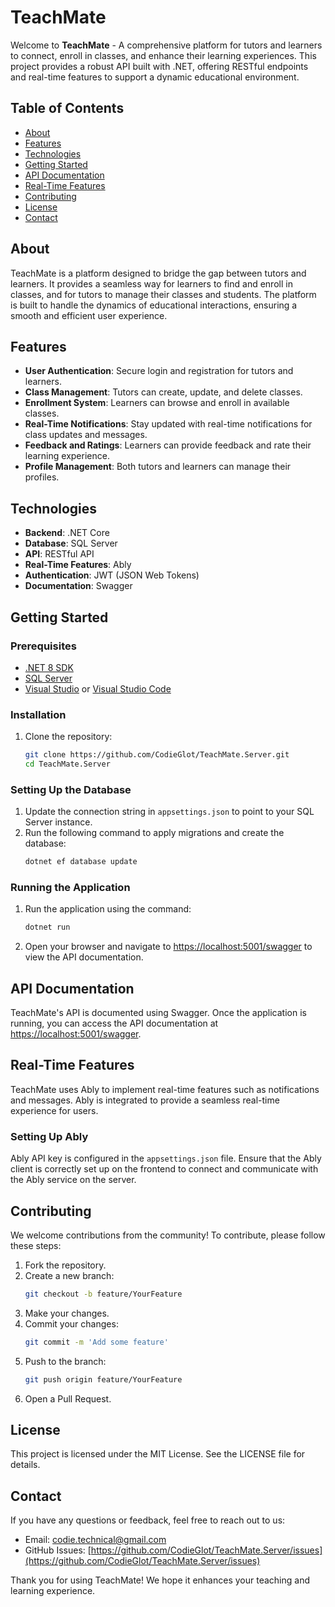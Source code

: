 # TeachMate

Welcome to **TeachMate** - A comprehensive platform for tutors and learners to connect, enroll in classes, and enhance their learning experiences. This project provides a robust API built with .NET, offering RESTful endpoints and real-time features to support a dynamic educational environment.

## Table of Contents

- [About](#about)
- [Features](#features)
- [Technologies](#technologies)
- [Getting Started](#getting-started)
- [API Documentation](#api-documentation)
- [Real-Time Features](#real-time-features)
- [Contributing](#contributing)
- [License](#license)
- [Contact](#contact)

## About

TeachMate is a platform designed to bridge the gap between tutors and learners. It provides a seamless way for learners to find and enroll in classes, and for tutors to manage their classes and students. The platform is built to handle the dynamics of educational interactions, ensuring a smooth and efficient user experience.

## Features

- **User Authentication**: Secure login and registration for tutors and learners.
- **Class Management**: Tutors can create, update, and delete classes.
- **Enrollment System**: Learners can browse and enroll in available classes.
- **Real-Time Notifications**: Stay updated with real-time notifications for class updates and messages.
- **Feedback and Ratings**: Learners can provide feedback and rate their learning experience.
- **Profile Management**: Both tutors and learners can manage their profiles.

## Technologies

- **Backend**: .NET Core
- **Database**: SQL Server
- **API**: RESTful API
- **Real-Time Features**: Ably
- **Authentication**: JWT (JSON Web Tokens)
- **Documentation**: Swagger

## Getting Started

### Prerequisites

- [.NET 8 SDK](https://dotnet.microsoft.com/download/dotnet/8.0)
- [SQL Server](https://www.microsoft.com/en-us/sql-server/sql-server-downloads)
- [Visual Studio](https://visualstudio.microsoft.com/) or [Visual Studio Code](https://code.visualstudio.com/)

### Installation

1. Clone the repository:
   ```sh
   git clone https://github.com/CodieGlot/TeachMate.Server.git
   cd TeachMate.Server

### Setting Up the Database

1. Update the connection string in `appsettings.json` to point to your SQL Server instance.
2. Run the following command to apply migrations and create the database:
    ```sh
    dotnet ef database update
    ```

### Running the Application

1. Run the application using the command:
    ```sh
    dotnet run
    ```
2. Open your browser and navigate to [https://localhost:5001/swagger](https://localhost:5001/swagger) to view the API documentation.

## API Documentation

TeachMate's API is documented using Swagger. Once the application is running, you can access the API documentation at [https://localhost:5001/swagger](https://localhost:5001/swagger).

## Real-Time Features

TeachMate uses Ably to implement real-time features such as notifications and messages. Ably is integrated to provide a seamless real-time experience for users.

### Setting Up Ably

Ably API key is configured in the `appsettings.json` file. Ensure that the Ably client is correctly set up on the frontend to connect and communicate with the Ably service on the server.

## Contributing

We welcome contributions from the community! To contribute, please follow these steps:

1. Fork the repository.
2. Create a new branch:
    ```sh
    git checkout -b feature/YourFeature
    ```
3. Make your changes.
4. Commit your changes:
    ```sh
    git commit -m 'Add some feature'
    ```
5. Push to the branch:
    ```sh
    git push origin feature/YourFeature
    ```
6. Open a Pull Request.

## License

This project is licensed under the MIT License. See the LICENSE file for details.

## Contact

If you have any questions or feedback, feel free to reach out to us:

- Email: [codie.technical@gmail.com](mailto:codie.technical@gmail.com)
- GitHub Issues: [https://github.com/CodieGlot/TeachMate.Server/issues](https://github.com/CodieGlot/TeachMate.Server/issues)

Thank you for using TeachMate! We hope it enhances your teaching and learning experience.
